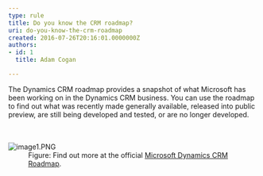 ```yaml
---
type: rule
title: Do you know the CRM roadmap?
uri: do-you-know-the-crm-roadmap
created: 2016-07-26T20:16:01.0000000Z
authors:
- id: 1
  title: Adam Cogan

---
```




<span class='intro'> The Dynamics CRM roadmap provides a snapshot of what Microsoft has been working on in the Dynamics CRM business. You can use the roadmap to find out what was recently made generally available, released into public preview, are still being&#160;developed and tested, or are no longer developed.<br><br> </span>

<dl class="image">​​<dt><img src="/PublishingImages/image1.PNG" alt="image1.PNG" /></dt><dd>Figure&#58; Find&#160;​out more at the official&#160;<a href="http&#58;//crmroadmap.dynamics.com/" target="_blank">Microsoft Dynamics CRM Roadmap​</a>.​​</dd></dl>


